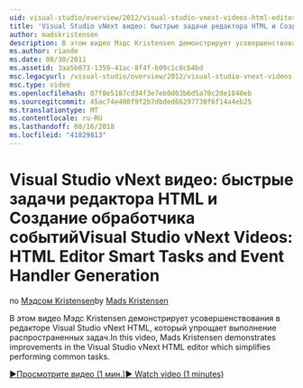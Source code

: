 ```yaml
---
uid: visual-studio/overview/2012/visual-studio-vnext-videos-html-editor-smart-tasks-and-event-handler-generation
title: 'Visual Studio vNext видео: быстрые задачи редактора HTML и Создание обработчика событий | Документация Майкрософт'
author: madskristensen
description: В этом видео Мэдс Kristensen демонстрирует усовершенствования в редакторе Visual Studio vNext HTML, который упрощает выполнение распространенных задач.
ms.author: riande
ms.date: 08/30/2011
ms.assetid: 3aa5b073-1359-41ac-8f4f-b09c1c8cb4bd
msc.legacyurl: /visual-studio/overview/2012/visual-studio-vnext-videos-html-editor-smart-tasks-and-event-handler-generation
msc.type: video
ms.openlocfilehash: 07f8e5187cd34f3e7eb0d03b6d5a70c2de1840eb
ms.sourcegitcommit: 45ac74e400f9f2b7dbded66297730f6f14a4eb25
ms.translationtype: MT
ms.contentlocale: ru-RU
ms.lasthandoff: 08/16/2018
ms.locfileid: "41829813"
---
```

<a name="visual-studio-vnext-videos-html-editor-smart-tasks-and-event-handler-generation"></a><span data-ttu-id="27e1a-103">Visual Studio vNext видео: быстрые задачи редактора HTML и Создание обработчика событий</span><span class="sxs-lookup"><span data-stu-id="27e1a-103">Visual Studio vNext Videos: HTML Editor Smart Tasks and Event Handler Generation</span></span>
====================
<span data-ttu-id="27e1a-104">по [Мэдсом Kristensen](https://github.com/madskristensen)</span><span class="sxs-lookup"><span data-stu-id="27e1a-104">by [Mads Kristensen](https://github.com/madskristensen)</span></span>

<span data-ttu-id="27e1a-105">В этом видео Мэдс Kristensen демонстрирует усовершенствования в редакторе Visual Studio vNext HTML, который упрощает выполнение распространенных задач.</span><span class="sxs-lookup"><span data-stu-id="27e1a-105">In this video, Mads Kristensen demonstrates improvements in the Visual Studio vNext HTML editor which simplifies performing common tasks.</span></span>

[<span data-ttu-id="27e1a-106">&#9654;Просмотрите видео (1 мин.)</span><span class="sxs-lookup"><span data-stu-id="27e1a-106">&#9654; Watch video (1 minutes)</span></span>](https://channel9.msdn.com/Blogs/ASP-NET-Site-Videos/visual-studio-vnext-videos-html-editor-smart-tasks-and-event-handler-generation)
